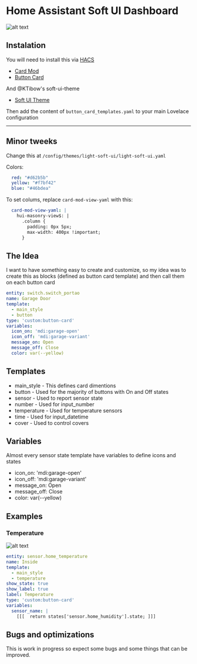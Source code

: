 # Home Assistant Soft UI Dashboard

![alt text](https://github.com/pmmivv/HA_Dashboard/blob/main/images/Dashboard.png?raw=true)

## Instalation
You will need to install this via [HACS](https://hacs.xyz/docs/installation/manual)
- [Card Mod](https://github.com/thomasloven/lovelace-card-mod)
- [Button Card](https://github.com/custom-cards/button-card)

And @KTibow's soft-ui-theme
- [Soft UI Theme](https://github.com/KTibow/lovelace-light-soft-ui-theme)

Then add the content of `button_card_templates.yaml` to your main Lovelace configuration

---
## Minor tweeks

Change this at `/config/themes/light-soft-ui/light-soft-ui.yaml`

Colors:
```yaml
  red: "#d62b5b"
  yellow: "#f7bf42"
  blue: "#46bdea"
```
To set colums, replace `card-mod-view-yaml` with this:
```yaml
  card-mod-view-yaml: |
    hui-masonry-view$: |
      .column {
        padding: 0px 5px;
        max-width: 400px !important;
      }
```

## The Idea
I want to have something easy to create and customize, so my idea was to create this as blocks (defined as button card template) and then call them on each button card

```yaml
entity: switch.switch_portao
name: Garage Door
template:
  - main_style
  - button
type: 'custom:button-card'
variables:
  icon_on: 'mdi:garage-open'
  icon_off: 'mdi:garage-variant'
  message_on: Open
  message_off: Close
  color: var(--yellow)
```

## Templates

  - main_style - This defines card dimentions
  - button - Used for the majority of buttons with On and Off states
  - sensor - Used to report sensor state
  - number - Used for input_number
  - temperature - Used for temperature sensors
  - time - Used for input_datetime
  - cover - Used to control covers

## Variables
Almost every sensor state template have variables to define icons and states

  - icon_on: 'mdi:garage-open'
  - icon_off: 'mdi:garage-variant'
  - message_on: Open
  - message_off: Close
  - color: var(--yellow)

## Examples
### Temperature
![alt text](https://github.com/pmmivv/HA_Dashboard/blob/main/images/Temperature.png?raw=true)
```yaml
entity: sensor.home_temperature
name: Inside
template:
  - main_style
  - temperature
show_state: true
show_label: true
label: Temperature
type: 'custom:button-card'
variables:
  sensor_name: |
    [[[  return states['sensor.home_humidity'].state; ]]]
```


## Bugs and optimizations
This is work in progress so expect some bugs and some things that can be improved.



